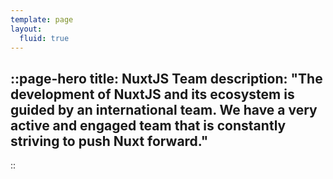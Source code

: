 ```yaml
---
template: page
layout:
  fluid: true
---
```

::page-hero
title: NuxtJS Team
description: "The development of NuxtJS and its ecosystem is guided by an international team. We have a very active and engaged team that is constantly striving to push Nuxt forward."
---
::